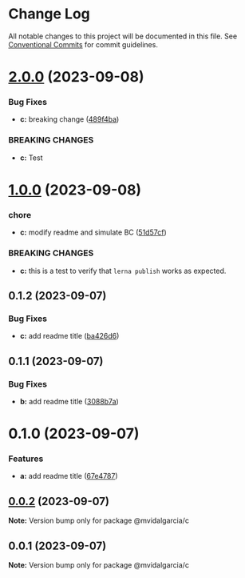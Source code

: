 # Change Log

All notable changes to this project will be documented in this file.
See [Conventional Commits](https://conventionalcommits.org) for commit guidelines.

# [2.0.0](https://github.com/mvidalgarcia/dummy-monorepo/compare/@mvidalgarcia/c@1.0.0...@mvidalgarcia/c@2.0.0) (2023-09-08)


### Bug Fixes

* **c:** breaking change ([489f4ba](https://github.com/mvidalgarcia/dummy-monorepo/commit/489f4ba0d1925e0a224fa02477a6296f87e27d51))


### BREAKING CHANGES

* **c:** Test





# [1.0.0](https://github.com/mvidalgarcia/dummy-monorepo/compare/@mvidalgarcia/c@0.1.2...@mvidalgarcia/c@1.0.0) (2023-09-08)


### chore

* **c:** modify readme and simulate BC ([51d57cf](https://github.com/mvidalgarcia/dummy-monorepo/commit/51d57cfbd3b123462d3f60dcfd34646028a59610))


### BREAKING CHANGES

* **c:** this is a test to verify that `lerna publish` works as expected.





## 0.1.2 (2023-09-07)


### Bug Fixes

* **c:** add readme title ([ba426d6](https://github.com/mvidalgarcia/dummy-monorepo/commit/ba426d6c2d58f08be5716985e24811d682a1b4d8))





## 0.1.1 (2023-09-07)


### Bug Fixes

* **b:** add readme title ([3088b7a](https://github.com/mvidalgarcia/dummy-monorepo/commit/3088b7ac8c03869d236b108373489a61d7d72e64))





# 0.1.0 (2023-09-07)


### Features

* **a:** add readme title ([67e4787](https://github.com/mvidalgarcia/dummy-monorepo/commit/67e4787e7ca79e7c8bfe0a210e8682333035e97d))





## [0.0.2](https://github.com/mvidalgarcia/dummy-monorepo/compare/@mvidalgarcia/c@0.0.1...@mvidalgarcia/c@0.0.2) (2023-09-07)

**Note:** Version bump only for package @mvidalgarcia/c





## 0.0.1 (2023-09-07)

**Note:** Version bump only for package @mvidalgarcia/c
